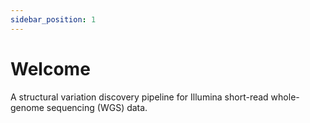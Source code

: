 ```yaml
---
sidebar_position: 1
---
```


# Welcome

A structural variation discovery pipeline 
for Illumina short-read whole-genome 
sequencing (WGS) data.
